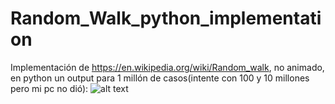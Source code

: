 # Random_Walk_python_implementation
Implementación de https://en.wikipedia.org/wiki/Random_walk, no animado, en python
un output para 1 millón de casos(intente con 100 y 10 millones pero mi pc no dió):
![alt text](https://github.com/mangoou54/Random_Walk_python_implementation/blob/master/img/millon.png)
